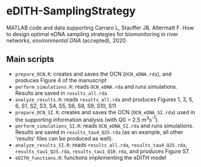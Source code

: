 # eDITH-SamplingStrategy

MATLAB code and data supporting Carraro L, Stauffer JB, Altermatt F. How to design optimal eDNA sampling strategies for biomonitoring in river networks, *environmental DNA* (accepted), 2020.

## Main scripts

- `prepare_OCN.R`: creates and saves the OCN (`OCN_eDNA.rda`), and produces Figure 4 of the manuscript
- `perform_simulations.R`: reads `OCN_eDNA.rda` and runs simulations. Results are saved in `results_all.rda`
- `analyze_results.R`: reads `results_all.rda` and produces Figures 1, 3, 5, 6, S1, S2, S3, S4, S5, S6, S8, S9, S10, S11
- `prepare_OCN_SI.R`: creates and saves the OCN (`OCN_eDNA_SI.rda`) used in the supporting information analysis (with Q0 = 2.5 m<sup>3</sup>s<sup>-1</sup>).
- `perform_simulations_SI.R`: reads `OCN_eDNA_SI.rda` and runs simulations. Results are saved in `results_tau4_Q25.rda` (as an example, all other 'results' files can be produced as well).
- `analyze_results_SI.R`: reads `results_all.rda`, `results_tau4_Q25.rda`, `results_tau1_Q25.rda`, `results_tau1_Q10.rda`, and produces Figure S7.
- `eDITH_functions.R`: functions implementing the eDITH model